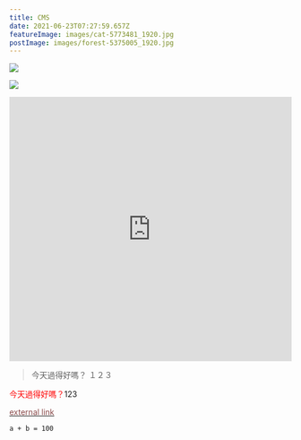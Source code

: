 ```yaml
---
title: CMS
date: 2021-06-23T07:27:59.657Z
featureImage: images/cat-5773481_1920.jpg
postImage: images/forest-5375005_1920.jpg
---
```

![](https://xuani-yoga.tk/images/all-four.jpg)

![](https://xuani-yoga.tk/images/anatomy.png)

<iframe src="https://www.facebook.com/plugins/post.php?href=https%3A%2F%2Fwww.facebook.com%2FUsagyuuunQuan%2Fposts%2F3086659051563087&show_text=true&width=500" width="100%" height="471" style="border:none;overflow:hidden" scrolling="no" frameborder="0" allowfullscreen="true" allow="autoplay; clipboard-write; encrypted-media; picture-in-picture; web-share"></iframe>

> 今天過得好嗎？
> １２３

<font color="#f00" >今天過得好嗎？</font>123

<a href="https://agrimprasad.com/post/hugo-goldmark-markdown" target="_blank"><font color="#8a4a4a">external link</font></a>

`a + b = 100`